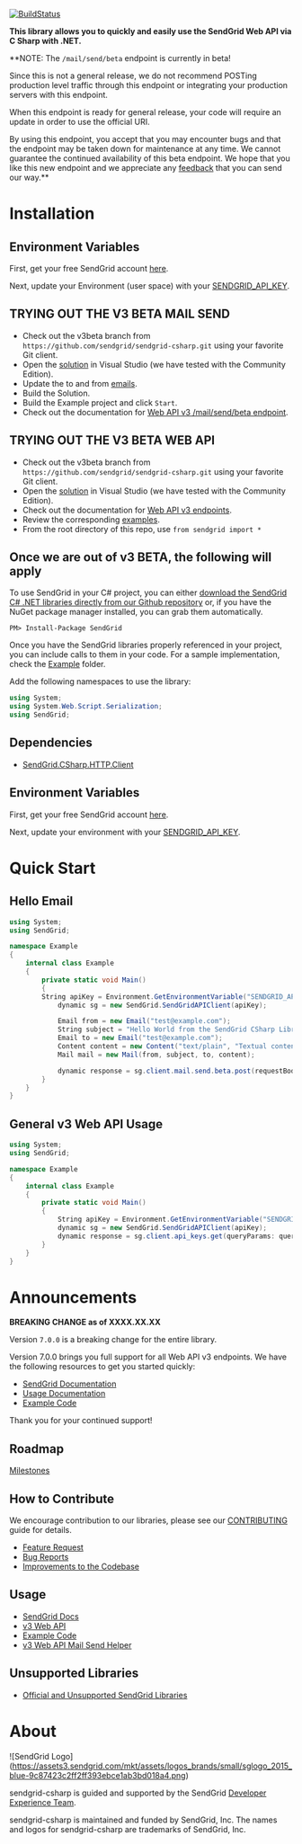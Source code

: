 ﻿[![BuildStatus](https://travis-ci.org/sendgrid/sendgrid-csharp.png?branch=v3beta)](https://travis-ci.org/sendgrid/sendgrid-csharp)

**This library allows you to quickly and easily use the SendGrid Web API via C Sharp with .NET.**

**NOTE: The `/mail/send/beta` endpoint is currently in beta!

Since this is not a general release, we do not recommend POSTing production level traffic through this endpoint or integrating your production servers with this endpoint.

When this endpoint is ready for general release, your code will require an update in order to use the official URI.

By using this endpoint, you accept that you may encounter bugs and that the endpoint may be taken down for maintenance at any time. We cannot guarantee the continued availability of this beta endpoint. We hope that you like this new endpoint and we appreciate any [feedback](dx+mail-beta@sendgrid.com) that you can send our way.**

# Installation

## Environment Variables

First, get your free SendGrid account [here](https://sendgrid.com/free?source=sendgrid-csharp).

Next, update your Environment (user space) with your [SENDGRID_API_KEY](https://app.sendgrid.com/settings/api_keys).

## TRYING OUT THE V3 BETA MAIL SEND

* Check out the v3beta branch from `https://github.com/sendgrid/sendgrid-csharp.git` using your favorite Git client.
* Open the [solution](https://github.com/sendgrid/sendgrid-csharp/blob/v3beta/SendGrid/SendGrid.sln) in Visual Studio (we have tested with the Community Edition).
* Update the to and from [emails](https://github.com/sendgrid/sendgrid-csharp/blob/v3beta/SendGrid/Example/Example.cs#L26).
* Build the Solution.
* Build the Example project and click `Start`.
* Check out the documentation for [Web API v3 /mail/send/beta endpoint](https://sendgrid.com/docs/API_Reference/Web_API_v3/Mail/index.html).

## TRYING OUT THE V3 BETA WEB API

* Check out the v3beta branch from `https://github.com/sendgrid/sendgrid-csharp.git` using your favorite Git client.
* Open the [solution](https://github.com/sendgrid/sendgrid-csharp/blob/v3beta/SendGrid/SendGrid.sln) in Visual Studio (we have tested with the Community Edition).
* Check out the documentation for [Web API v3 endpoints](https://sendgrid.com/docs/API_Reference/Web_API_v3/index.html).
* Review the corresponding [examples](https://github.com/sendgrid/sendgrid-python/blob/v3beta/examples).
* From the root directory of this repo, use `from sendgrid import *`

## Once we are out of v3 BETA, the following will apply

To use SendGrid in your C# project, you can either <a href="https://github.com/sendgrid/sendgrid-csharp.git">download the SendGrid C# .NET libraries directly from our Github repository</a> or, if you have the NuGet package manager installed, you can grab them automatically.

```
PM> Install-Package SendGrid
```

Once you have the SendGrid libraries properly referenced in your project, you can include calls to them in your code.
For a sample implementation, check the [Example](https://github.com/sendgrid/sendgrid-csharp/tree/master/SendGrid/Example) folder.

Add the following namespaces to use the library:
```csharp
using System;
using System.Web.Script.Serialization;
using SendGrid;
```

## Dependencies

- [SendGrid.CSharp.HTTP.Client](https://github.com/sendgrid/csharp-http-client)

## Environment Variables

First, get your free SendGrid account [here](https://sendgrid.com/free?source=sendgrid-csharp).

Next, update your environment with your [SENDGRID_API_KEY](https://app.sendgrid.com/settings/api_keys).

# Quick Start

## Hello Email

```csharp
using System;
using SendGrid;

namespace Example
{
    internal class Example
    {
        private static void Main()
        {
	    String apiKey = Environment.GetEnvironmentVariable("SENDGRID_APIKEY", EnvironmentVariableTarget.User);
            dynamic sg = new SendGrid.SendGridAPIClient(apiKey);

            Email from = new Email("test@example.com");
            String subject = "Hello World from the SendGrid CSharp Library";
            Email to = new Email("test@example.com");
            Content content = new Content("text/plain", "Textual content");
            Mail mail = new Mail(from, subject, to, content);

            dynamic response = sg.client.mail.send.beta.post(requestBody: mail.Get());
        }
    }
}
```

## General v3 Web API Usage

```csharp
using System;
using SendGrid;

namespace Example
{
    internal class Example
    {
        private static void Main()
        {
            String apiKey = Environment.GetEnvironmentVariable("SENDGRID_APIKEY", EnvironmentVariableTarget.User);
            dynamic sg = new SendGrid.SendGridAPIClient(apiKey);
            dynamic response = sg.client.api_keys.get(queryParams: queryParams);
        }
    }
}
```

# Announcements

**BREAKING CHANGE as of XXXX.XX.XX**

Version `7.0.0` is a breaking change for the entire library.

Version 7.0.0 brings you full support for all Web API v3 endpoints. We
have the following resources to get you started quickly:

-   [SendGrid
    Documentation](https://sendgrid.com/docs/API_Reference/Web_API_v3/index.html)
-   [Usage
    Documentation](https://github.com/sendgrid/sendgrid-csharp/blob/master/USAGE.md)
-   [Example
    Code](https://github.com/sendgrid/sendgrid-csharp/blob/master/Example)

Thank you for your continued support!

## Roadmap

[Milestones](https://github.com/sendgrid/sendgrid-csharp/milestones)

## How to Contribute

We encourage contribution to our libraries, please see our [CONTRIBUTING](https://github.com/sendgrid/sendgrid-csharp/blob/master/CONTRIBUTING.md) guide for details.

* [Feature Request](https://github.com/sendgrid/sendgrid-csharp/tree/v3beta/CONTRIBUTING.md#feature_request)
* [Bug Reports](https://github.com/sendgrid/sendgrid-csharp/tree/v3beta/CONTRIBUTING.md#submit_a_bug_report)
* [Improvements to the Codebase](https://github.com/sendgrid/sendgrid-csharp/tree/v3beta/CONTRIBUTING.md#improvements_to_the_codebase)

## Usage

- [SendGrid Docs](https://sendgrid.com/docs/API_Reference/index.html)
- [v3 Web API](https://github.com/sendgrid/sendgrid-csharp/tree/v3beta/USAGE.md)
- [Example Code](https://github.com/sendgrid/sendgrid-csharp/tree/v3beta/examples)
- [v3 Web API Mail Send Helper](https://github.com/sendgrid/sendgrid-csharp/tree/v3beta/SendGrid/SendGrid/Helpers/Mail)

## Unsupported Libraries

- [Official and Unsupported SendGrid Libraries](https://sendgrid.com/docs/Integrate/libraries.html)

# About

![SendGrid Logo]
(https://assets3.sendgrid.com/mkt/assets/logos_brands/small/sglogo_2015_blue-9c87423c2ff2ff393ebce1ab3bd018a4.png)

sendgrid-csharp is guided and supported by the SendGrid [Developer Experience Team](mailto:dx@sendgrid.com).

sendgrid-csharp is maintained and funded by SendGrid, Inc. The names and logos for sendgrid-csharp are trademarks of SendGrid, Inc.

